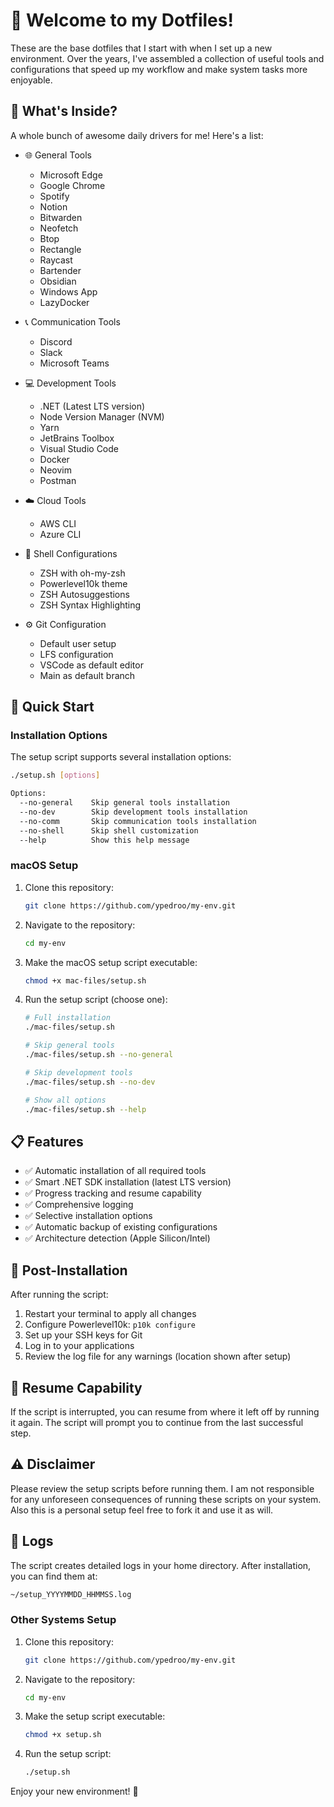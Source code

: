 # 👋 Welcome to my Dotfiles!

These are the base dotfiles that I start with when I set up a new environment. Over the years, I've assembled a collection of useful tools and configurations that speed up my workflow and make system tasks more enjoyable.

## 📝 What's Inside?

A whole bunch of awesome daily drivers for me! Here's a list:

- 🌐 General Tools
  - Microsoft Edge
  - Google Chrome
  - Spotify
  - Notion
  - Bitwarden
  - Neofetch
  - Btop
  - Rectangle
  - Raycast
  - Bartender
  - Obsidian
  - Windows App
  - LazyDocker

- 📞 Communication Tools
  - Discord
  - Slack
  - Microsoft Teams

- 💻 Development Tools
  - .NET (Latest LTS version)
  - Node Version Manager (NVM)
  - Yarn
  - JetBrains Toolbox
  - Visual Studio Code
  - Docker
  - Neovim
  - Postman

- ☁️ Cloud Tools
  - AWS CLI
  - Azure CLI

- 🐚 Shell Configurations
  - ZSH with oh-my-zsh
  - Powerlevel10k theme
  - ZSH Autosuggestions
  - ZSH Syntax Highlighting

- ⚙️ Git Configuration
  - Default user setup
  - LFS configuration
  - VSCode as default editor
  - Main as default branch

## 🚀 Quick Start

### Installation Options

The setup script supports several installation options:

```bash
./setup.sh [options]

Options:
  --no-general    Skip general tools installation
  --no-dev        Skip development tools installation
  --no-comm       Skip communication tools installation
  --no-shell      Skip shell customization
  --help          Show this help message
```

### macOS Setup

1. Clone this repository:
    ```bash
    git clone https://github.com/ypedroo/my-env.git
    ```

2. Navigate to the repository:
    ```bash
    cd my-env
    ```

3. Make the macOS setup script executable:
    ```bash
    chmod +x mac-files/setup.sh
    ```

4. Run the setup script (choose one):
    ```bash
    # Full installation
    ./mac-files/setup.sh
    
    # Skip general tools
    ./mac-files/setup.sh --no-general
    
    # Skip development tools
    ./mac-files/setup.sh --no-dev
    
    # Show all options
    ./mac-files/setup.sh --help
    ```

## 📋 Features

- ✅ Automatic installation of all required tools
- ✅ Smart .NET SDK installation (latest LTS version)
- ✅ Progress tracking and resume capability
- ✅ Comprehensive logging
- ✅ Selective installation options
- ✅ Automatic backup of existing configurations
- ✅ Architecture detection (Apple Silicon/Intel)

## 📝 Post-Installation

After running the script:

1. Restart your terminal to apply all changes
2. Configure Powerlevel10k: `p10k configure`
3. Set up your SSH keys for Git
4. Log in to your applications
5. Review the log file for any warnings (location shown after setup)

## 🔄 Resume Capability

If the script is interrupted, you can resume from where it left off by running it again. The script will prompt you to continue from the last successful step.

## ⚠️ Disclaimer

Please review the setup scripts before running them. I am not responsible for any unforeseen consequences of running these scripts on your system.
Also this is a personal setup feel free to fork it and use it as will.

## 📑 Logs

The script creates detailed logs in your home directory. After installation, you can find them at:
```bash
~/setup_YYYYMMDD_HHMMSS.log
```

### Other Systems Setup

1. Clone this repository:
    ```bash
    git clone https://github.com/ypedroo/my-env.git
    ```

2. Navigate to the repository:
    ```bash
    cd my-env
    ```

3. Make the setup script executable:
    ```bash
    chmod +x setup.sh
    ```

4. Run the setup script:
    ```bash
    ./setup.sh
    ```

Enjoy your new environment! 🎉